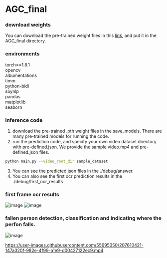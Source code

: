 # AGC_final
### download weights
You can download the pre-trained weight files in this [link](https://drive.google.com/drive/folders/10pJw5Bx80zDLEdsDjav5P6bCAUr2kCKk?usp=sharing), and put it in the AGC_final directory. 

### environments
torch==1.8.1<br/>
opencv<br/>
albumentations<br/>
timm<br/>
python-bidi<br/>
soynlp<br/>
pandas<br/>
matplotlib<br/>
seaborn<br/>

### inference code
1. download the pre-trained .pth weight files in the save_models. There are many pre-trained models for running the code.
2. run the prediction code, and specify your own video dataset directory with pre-defined.json. We provide the sample video.mp4 and pre-defined.json files.
```bash
python main.py --video_root_dir sample_dataset
```
3. You can see the predicted json files in the ./debug/answer.
4. You can also see the first ocr prediction results in the ./debug/first_ocr_results


### first frame ocr results
![image](https://user-images.githubusercontent.com/55695350/207606471-731fe32d-7039-4b19-8a1b-f7a985660f38.png)
![image](https://user-images.githubusercontent.com/55695350/207610899-1edbe5ad-28ea-4534-a3d1-c1cd0f1398fd.png)


### fallen person detection, classification and indicating where the perfon falls.
![image](https://user-images.githubusercontent.com/55695350/207606510-092fbc36-e9c0-44b7-b39a-5652ef92052c.png)


https://user-images.githubusercontent.com/55695350/207610421-147a320f-982e-4f99-a1e9-d00427122ec9.mp4

